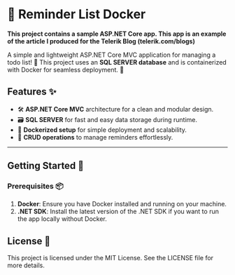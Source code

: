 # 📝 Reminder List Docker

**This project contains a sample ASP.NET Core app. This app is an example of the article I produced for the Telerik Blog (telerik.com/blogs)**

A simple and lightweight ASP.NET Core MVC application for managing a todo list! 🚀 This project uses an **SQL SERVER database** and is containerized with Docker for seamless deployment. 🐳

## Features ✨

- 🛠 **ASP.NET Core MVC** architecture for a clean and modular design.
- 🗃 **SQL SERVER** for fast and easy data storage during runtime.
- 🐳 **Dockerized setup** for simple deployment and scalability.
- 🔄 **CRUD operations** to manage reminders effortlessly.

---

## Getting Started 🚀

### Prerequisites 📦

1. **Docker**: Ensure you have Docker installed and running on your machine.
2. **.NET SDK**: Install the latest version of the .NET SDK if you want to run the app locally without Docker.

## License 📜

This project is licensed under the MIT License. See the LICENSE file for more details.
